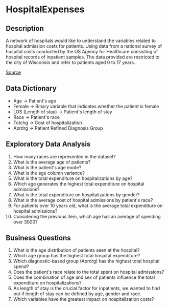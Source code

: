 # HospitalExpenses

## Description
A network of hospitals would like to understand the variables related to hospital admission costs for patients. Using data from a national survey of hospital costs conducted by the US Agency for Healthcare consisting of hospital records of inpatient samples. The data provided are restricted to the city of Wisconsin and refer to patients aged 0 to 17 years.

[Source](https://www.cms.gov/Research-Statistics-Data-and-Systems/Statistics-Trends-and-Reports/Medicare-Provider-Cost-Report/HospitalCostPUF)

## Data Dictionary
- Age -> Patient's age
- Female -> Binary variable that indicates whether the patient is female
- LOS (Length of stay) -> Patient's length of stay
- Race -> Patient's race
- Totchg -> Cost of hospitalization
- Aprdrg -> Patient Refined Diagnosis Group


## Exploratory Data Analysis
1. How many races are represented in the dataset?
2. What is the average age of patients?
3. What is the patient's age mode?
4. What is the age column variance?
5. What is the total expenditure on hospitalizations by age?
6. Which age generates the highest total expenditure on hospital admissions?
7. What is the total expenditure on hospitalizations by gender?
8. What is the average cost of hospital admissions by patient's race?
9. For patients over 10 years old, what is the average total expenditure on hospital admissions?
10. Considering the previous item, which age has an average of spending over 3000?


## Business Questions
1. What is the age distribution of patients seen at the hospital?
2. Which age group has the highest total hospital expenditure?
3. Which diagnostic-based group (Aprdrg) has the highest total hospital spend?
4. Does the patient's race relate to the total spent on hospital admissions?
5. Does the combination of age and sex of patients influence the total expenditure on hospitalizations?
6. As length of stay is the crucial factor for inpatients, we wanted to find out if length of stay can be defined by age, gender and race.
7. Which variables have the greatest impact on hospitalization costs?

